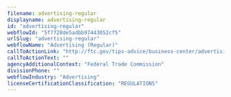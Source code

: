 ```yaml
---
filename: advertising-regular
displayname: advertising-regular
id: "advertising-regular"
webflowId: "5f7728de5adbb97443052cf5"
urlSlug: "advertising-regular"
webflowName: "Advertising (Regular)"
callToActionLink: "http://ftc.gov/tips-advice/business-center/advertising-and-marketing"
callToActionText: ""
agencyAdditionalContext: "Federal Trade Commission"
divisionPhone: ""
webflowIndustry: "Advertising"
licenseCertificationClassification: "REGULATIONS"
---
```

